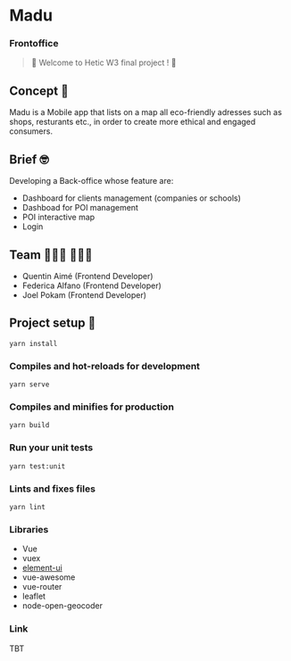 # Madu 
### Frontoffice


> 🍃 Welcome to Hetic W3 final project ! 🥕


## Concept 🧐

Madu is a Mobile app that lists on a map all eco-friendly adresses such as shops, resturants etc., in order to create more ethical and engaged consumers.

## Brief 🤓

Developing a Back-office whose feature are:

* Dashboard for clients management (companies or schools)
* Dashboad for POI management
* POI interactive map
* Login


## Team 👩🏻‍💻 👨🏻‍💻

* Quentin Aimé (Frontend Developer)
* Federica Alfano (Frontend Developer)
* Joel Pokam (Frontend Developer)


## Project setup 🚀
```
yarn install
```

### Compiles and hot-reloads for development
```
yarn serve
```

### Compiles and minifies for production
```
yarn build
```

### Run your unit tests
```
yarn test:unit
```

### Lints and fixes files
```
yarn lint
```


### Libraries

* Vue
* vuex
* [element-ui](https://element.eleme.io/#/fr-FR) 
* vue-awesome
* vue-router
* leaflet
* node-open-geocoder

### Link

TBT


